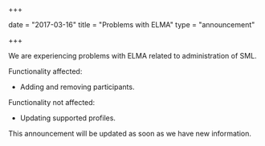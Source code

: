 +++

date = "2017-03-16"
title = "Problems with ELMA"
type = "announcement"

+++

We are experiencing problems with ELMA related to administration of SML.

Functionality affected:

* Adding and removing participants.

Functionality not affected:

* Updating supported profiles.

This announcement will be updated as soon as we have new information.
